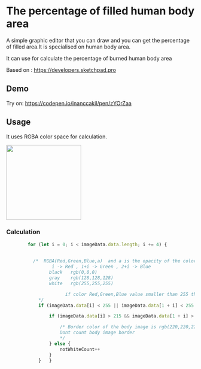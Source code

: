 # The percentage of filled human body area
A simple graphic editor that you can draw and you can get the percentage of filled area.It is specialised on human body area.

It can use for calculate the percentage of burned human body area

Based on : https://developers.sketchpad.pro
## Demo
Try on:  https://codepen.io/inanccakil/pen/zYOrZaa

## Usage
It uses RGBA color space for calculation.

<img src="https://assets-global.website-files.com/55e67eeba2e73cb76514f165/59394737acbaea4fd061f9b3_07%20-%20RGBA.png" height="200"  />

### Calculation

```javascript
        for (let i = 0; i < imageData.data.length; i += 4) {
    
     
          /*  RGBA(Red,Green,Blue,a)  and a is the opacity of the color
                 i -> Red , 1+i -> Green , 2+i -> Blue
                black	rgb(0,0,0)
                gray	rgb(128,128,128)
                white	rgb(255,255,255)

                      if color Red,Green,Blue value smaller than 255 that means its not white
            */
            if (imageData.data[i] < 255 || imageData.data[1 + i] < 255 || imageData.data[2 + i] < 255) {

                if (imageData.data[i] > 215 && imageData.data[1 + i] > 215 && imageData.data[2 + i] > 215) {

                    /* Border color of the body image is rgb(220,220,220) (white-gray)
                    Dont count body image border
                    */
                } else {
                    notWhiteCount++
                }
            }   }
```

